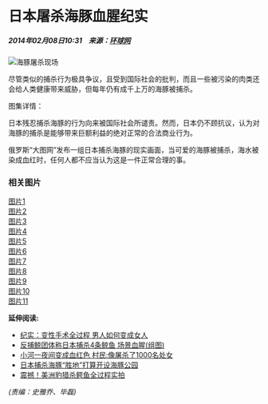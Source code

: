 # 日本屠杀海豚血腥纪实

##### 2014年02月08日10:31    来源：[环球网](http://www.huanqiu.com/)

![海豚屠杀现场](http://www.people.com.cn/mediafile/pic/20140208/81/6958192477666008549.jpg)

尽管类似的捕杀行为极具争议，且受到国际社会的批判，而且一些被污染的肉类还会给人类健康带来威胁，但每年仍有成千上万的海豚被捕杀。

图集详情：

日本残忍捕杀海豚的行为向来被国际社会所谴责。然而，日本仍不顾抗议，认为对海豚的捕杀是能够带来巨额利益的绝对正常的合法商业行为。

俄罗斯“大图网”发布一组日本捕杀海豚的现实画面，当可爱的海豚被捕杀，海水被染成血红时，任何人都不应当认为这是一件正常合理的事。

### 相关图片

[图片1](/n/2014/0208/c152548-24298699-4.html)  
[图片2](/n/2014/0208/c152548-24298699-2.html)  
[图片3](/n/2014/0208/c152548-24298699-3.html)  
[图片4](/n/2014/0208/c152548-24298699-4.html)  
[图片5](/n/2014/0208/c152548-24298699-5.html)  
[图片6](/n/2014/0208/c152548-24298699-6.html)  
[图片7](/n/2014/0208/c152548-24298699-7.html)  
[图片8](/n/2014/0208/c152548-24298699-8.html)  
[图片9](/n/2014/0208/c152548-24298699-9.html)  
[图片10](/n/2014/0208/c152548-24298699-10.html)  
[图片11](/n/2014/0208/c152548-24298699-11.html)

**延伸阅读:**

- [纪实：变性手术全过程 男人如何变成女人](http://health.people.com.cn/n/2014/0407/c14739-24838534.html)
- [反捕鲸团体称日本捕杀4条鲸鱼 场景血腥(组图)](http://world.people.com.cn/n/2014/0106/c157278-24037786.html)
- [小河一夜间变成血红色 村民:像屠杀了1000名处女](http://scitech.people.com.cn/n/2013/1222/c1057-23911938.html)
- [日本捕杀海豚“胜地”打算开设海豚公园](http://world.people.com.cn/n/2013/1008/c157278-23116919.html)
- [震撼！美洲豹猎杀鳄鱼全过程实拍](http://scitech.people.com.cn/n/2013/0908/c1057-22843769.html) 

_(责编：史雅乔、毕磊)_